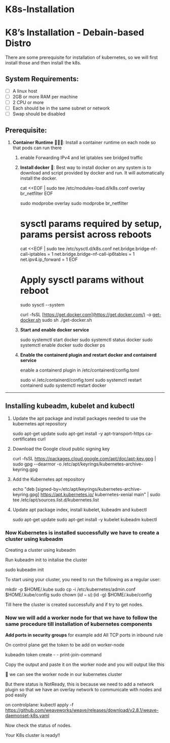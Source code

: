# K8s-Installation
# K8’s Installation - Debain-based Distro

There are some prerequisite for installation of kubernetes, so we will first install those and then install the k8s.

## **System Requirements:**

- [ ]  A linux host
- [ ]  2GB or more RAM per machine
- [ ]  2 CPU or more
- [ ]  Each should be in the same subnet or network
- [ ]  Swap should be disabled

## **************************Prerequisite:**************************

1. **Container Runtime** 🏃🏻‍♂️: Install a container runtime on each node so that pods can run there
    1. enable Forwarding IPv4 and let iptables see bridged traffic
    2. **Install docker** 🐋:
    Best way to install docker on any system is to download and script provided by docker and run. It will automatically install the docker.
        
        cat <<EOF | sudo tee /etc/modules-load.d/k8s.conf
        overlay
        br_netfilter
        EOF
        
        sudo modprobe overlay
        sudo modprobe br_netfilter
        
        # sysctl params required by setup, params persist across reboots
        cat <<EOF | sudo tee /etc/sysctl.d/k8s.conf
        net.bridge.bridge-nf-call-iptables  = 1
        net.bridge.bridge-nf-call-ip6tables = 1
        net.ipv4.ip_forward                 = 1
        EOF
        
        # Apply sysctl params without reboot
        sudo sysctl --system
        
        curl -fsSL [https://get.docker.com](https://get.docker.com/) -o [get-docker.sh](http://get-docker.sh/)
        sudo sh ./get-docker.sh 
        
    3. **Start and enable docker service**
        
        sudo systemctl start docker
        sudo systemctl status docker
        sudo systemctl enable docker
        sudo docker ps
        
    4. **Enable the containerd plugin and restart docker and containerd service**
        
        enable a containerd plugin in /etc/containerd/config.toml
        
        sudo vi /etc/containerd/config.toml 
        sudo systemctl restart containerd
        sudo systemctl restart docker
        

---

## Installing kubeadm, kubelet and kubectl

1. Update the apt package and install packages needed to use the kubernetes apt repository
    
    sudo apt-get update
    sudo apt-get install -y apt-transport-https ca-certificates curl
    
2. Download the Google cloud public signing key
    
    curl -fsSL https://packages.cloud.google.com/apt/doc/apt-key.gpg | sudo gpg --dearmor -o /etc/apt/keyrings/kubernetes-archive-keyring.gpg
    
3. Add the Kubernetes apt repository
    
    echo "deb [signed-by=/etc/apt/keyrings/kubernetes-archive-keyring.gpg] https://apt.kubernetes.io/ kubernetes-xenial main" | sudo tee /etc/apt/sources.list.d/kubernetes.list
    
4. Update apt package index, install kubelet, kubeadm and kubectl
    
    sudo apt-get update
    sudo apt-get install -y kubelet kubeadm kubectl
    

### Now Kubernetes is installed successfully we have to create a cluster using kubeadm

Creating a cluster using kubeadm

Run kubeadm init to initalise the cluster

sudo kubeadm init

To start using your cluster, you need to run the following as a regular user:

mkdir -p $HOME/.kube
sudo cp -i /etc/kubernetes/admin.conf $HOME/.kube/config
sudo chown $(id -u):$(id -g) $HOME/.kube/config

Till here the cluster is created successfully and if try to get nodes.

### Now we will add a worker node for that we have to follow the same procedure till installation of kubernetes components

**Add ports in security groups** 
for example add All TCP ports in inbound rule

On control plane get the token to be add on worker-node

kubeadm token create - - print-join-command

Copy the output and paste it on the worker node and you will output like this

🥳 we can see the worker node in our kubernetes cluster

But there status is NotReady, this is because we need to add a network plugin so that we have an overlay network to communicate with nodes and pod easily

on controlplane:
kubectl apply -f https://github.com/weaveworks/weave/releases/download/v2.8.1/weave-daemonset-k8s.yaml

Now check the status of nodes.

Your K8s cluster is ready!!
